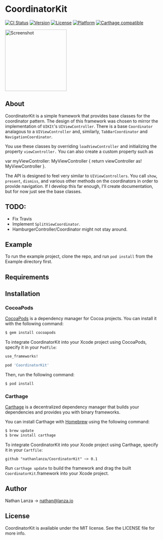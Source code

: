 # CoordinatorKit

[![CI Status](http://img.shields.io/travis/nathanlanza/CoordinatorKit.svg?style=flat)](https://travis-ci.org/nathanlanza/CoordinatorKit)
[![Version](https://img.shields.io/cocoapods/v/CoordinatorKit.svg?style=flat)](https://cocoapods.org/pods/CoordinatorKit)
[![License](https://img.shields.io/cocoapods/l/CoordinatorKit.svg?style=flat)](https://cocoapods.org/pods/CoordinatorKit)
[![Platform](https://img.shields.io/cocoapods/p/CoordinatorKit.svg?style=flat)](https://cocoapods.org/pods/CoordinatorKit)
[![Carthage compatible](https://img.shields.io/badge/Carthage-compatible-4BC51D.svg?style=flat)](https://github.com/Carthage/Carthage)

<a href="https://placehold.it/400?text=Screen+shot"><img width=200 height=200 src="https://placehold.it/400?text=Screen+shot" alt="Screenshot" /></a>

## About

CoordinatorKit is a simple framework that provides base classes for the coordinator pattern. The design of this framework was chosen to mirror the implementation of `UIKIt`'s `UIViewController`. There is a base `Coordinator` analagous to a `UIViewController` and, similarly, `TabBarCoordinator` and `NavigationCoordinator`.

You use these classes by overriding `loadViewController` and initializing the property `viewController.` You can also create a custom property such as

var myViewController: MyViewController { return viewController as! MyViewController }.

The API is designed to feel very similar to `UIViewControllers`. You call `show`, `present`, `dismiss`, and various other methods on the coordinators in order to provide navigation. If I develop this far enough, I'll create documentation, but for now just see the base classes.

## TODO: 

* Fix Travis
* Implement `SplitViewCoordinator`.
* HamburgerController/Coordinator might not stay around.

## Example

To run the example project, clone the repo, and run `pod install` from the Example directory first.


## Requirements


## Installation

### CocoaPods

[CocoaPods](http://cocoapods.org) is a dependency manager for Cocoa projects. You can install it with the following command:

```bash
$ gem install cocoapods
```

To integrate CoordinatorKit into your Xcode project using CocoaPods, specify it in your `Podfile`:

```ruby
use_frameworks!

pod 'CoordinatorKit'
```

Then, run the following command:

```bash
$ pod install
```


### Carthage

[Carthage](https://github.com/Carthage/Carthage) is a decentralized dependency manager that builds your dependencies and provides you with binary frameworks.

You can install Carthage with [Homebrew](http://brew.sh/) using the following command:

```bash
$ brew update
$ brew install carthage
```

To integrate CoordinatorKit into your Xcode project using Carthage, specify it in your `Cartfile`:

```ogdl
github "nathanlanza/CoordinatorKit" ~> 0.1
```

Run `carthage update` to build the framework and drag the built `CoordinatorKit`.framework into your Xcode project.


## Author

Nathan Lanza -> nathan@lanza.io


## License

CoordinatorKit is available under the MIT license. See the LICENSE file for more info.
